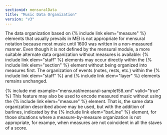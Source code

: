 ```yaml
---
sectionid: mensuralData
title: "Music Data Organization"
version: "v3"
---
```


The data organization based on {% include link elem="measure" %} elements that usually prevails
in MEI is not appropriate for mensural notation because most music until 1600 was
written in a
non-measured manner. Even though it is not defined by the mensural module, a more
suitable
alternate data organization without measures is available: {% include link elem="staff" %}
elements may occur directly within the {% include link elem="section" %} element without being
organized into measures first. The organization of events (notes, rests, etc.) within
the {% include link elem="staff" %} and {% include link elem="layer" %} elements remains unchanged.

{% include mei example="mensural/mensural-sample158.xml" valid="true" %}
This feature may also be used to encode measured music without using the {% include link elem="measure" %} element. That is, the same data organization described above may be used, but
with the addition of barlines, indicated by the {% include link elem="barLine" %} element, for
those situations where a measure-by-measure organization is not appropriate, for exampe,
when
measures are not coincident in all the staves of a score.

